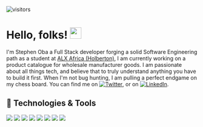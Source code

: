<!-- More info, tips and tricks for making GitHub Profile README can be found in my article at https://towardsdatascience.com/build-a-stunning-readme-for-your-github-profile-9b80434fe5d7 -->

<!-- [![Header](https://raw.githubusercontent.com/MartinHeinz/MartinHeinz/master/readme_header.png "Header")](https://martinheinz.dev/) -->

![visitors](https://visitor-badge-reloaded.herokuapp.com/badge?page_id=stephenoba.stephenoba&color=00cf00)

# Hello, folks! <img src="https://raw.githubusercontent.com/stephenoba/stephenoba/master/wave.gif" width="30px" height="30px" />

I'm Stephen Oba a Full Stack developer forging a solid Software Engineering path as a student at [ALX Africa (Holberton)](https://www.alxafrica.com/software-engineering-2022), I am currently working on a product catalogue for wholesale manufacturer goods. I am passionate about all things tech, and believe that to truly understand anything you have to build it first. When I'm not bug hunting, I am pulling a perfect endgame on my chess board. You can find me on [![Twitter][1.2]][1],  or on [![LinkedIn][3.2]][3].

## 🔧 Technologies & Tools
![](https://img.shields.io/badge/OS-Linux-informational?style=flat&logo=linux&logoColor=white&color=011c05)
![](https://img.shields.io/badge/Code-Python-informational?style=flat&logo=python&logoColor=white&color=011c05)
![](https://img.shields.io/badge/Code-JavaScript-informational?style=flat&logo=javascript&logoColor=white&color=011c05)
![](https://img.shields.io/badge/Code-C-informational?style=flat&logo=c&logoColor=white&color=011c05)
![](https://img.shields.io/badge/Shell-Bash-informational?style=flat&logo=gnu-bash&logoColor=white&color=011c05)
![](https://img.shields.io/badge/Database-PostgreSQL-informational?style=flat&logo=postgresql&logoColor=white&color=011c05)
![](https://img.shields.io/badge/Tools-Docker-informational?style=flat&logo=docker&logoColor=white&color=011c05)
![](https://img.shields.io/badge/Tools-Kubernetes-informational?style=flat&logo=kubernetes&logoColor=white&color=011c05)
<!-- ![](https://img.shields.io/badge/Editor-IntelliJ_IDEA-informational?style=flat&logo=intellij-idea&logoColor=white&color=2bbc8a) -->
<!-- 
![](https://img.shields.io/badge/Code-Golang-informational?style=flat&logo=go&logoColor=white&color=2bbc8a)
![](https://img.shields.io/badge/Code-Make-informational?style=flat&logo=cmake&logoColor=white&color=2bbc8a)
![](https://img.shields.io/badge/Code-Vue-informational?style=flat&logo=vue.js&logoColor=white&color=2bbc8a)
-->
<!--
![](https://img.shields.io/badge/Tools-Red_Hat_OpenShift-informational?style=flat&logo=red-hat-open-shift&logoColor=white&color=2bbc8a)
![](https://img.shields.io/badge/Cloud-Digital_Ocean-informational?style=flat&logo=digitalocean&logoColor=white&color=2bbc8a)
-->
<!--
## &#x270d; Blog & Writing
-->
<!--
Apart from coding, I also maintain a blog - you can find my articles on my website at [martinheinz.dev](https://martinheinz.dev/) as well as on [Medium](https://medium.com/@martin.heinz) and [DEV.to](https://dev.to/martinheinz).

A sample of my recent articles:
-->

<!-- BLOG-POST-LIST:START -->
<!--
- [You Should Be Using Python&#39;s Walrus Operator - Here&#39;s Why](https://martinheinz.dev/blog/79)
- [Recipes and Tricks for Effective Structural Pattern Matching in Python](https://martinheinz.dev/blog/78)
- [It&#39;s Time to Say Goodbye to These Python Libraries](https://martinheinz.dev/blog/77)
- [Advanced Features of Kubernetes&#39; Horizontal Pod Autoscaler](https://martinheinz.dev/blog/76)
-->
<!-- BLOG-POST-LIST:END -->

<!-- links to social media icons -->

<!-- icons with padding -->

[1.1]: http://i.imgur.com/tXSoThF.png (twitter icon with padding)
[2.1]: http://i.imgur.com/0o48UoR.png (github icon with padding)

<!-- icons without padding -->

[1.2]: http://i.imgur.com/wWzX9uB.png
[2.2]: http://i.imgur.com/9I6NRUm.png (github icon without padding)
[3.2]: https://raw.githubusercontent.com/MartinHeinz/MartinHeinz/master/linkedin-3-16.png (LinkedIn icon without padding)


<!-- links to your social media accounts -->

[1]: https://twitter.com/stephenooba
[2]: https://github.com/stephenoba
[3]: https://www.linkedin.com/in/stephenoba/
[4]: https://www.instagram.com/stephenoba


<!-- Resources -->
<!-- Icons: https://simpleicons.org/ -->
<!-- GitHub Stats: https://github.com/anuraghazra/github-readme-stats -->
<!-- Emojis: https://emojipedia.org/emoji/ -->
<!-- HTML Emojis: https://www.fileformat.info/index.htm -->
<!-- Shields: https://shields.io/ -->
<!-- Awesome GitHub Profile README: https://github.com/abhisheknaiidu/awesome-github-profile-readme -->
